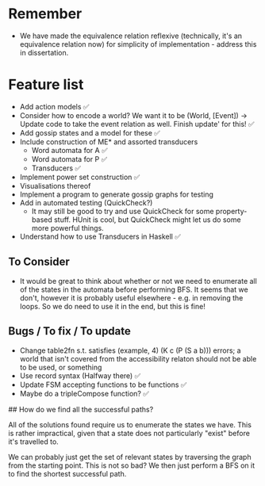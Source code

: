 # Remember 

- We have made the equivalence relation reflexive (technically, it's an equivalence relation now) for simplicity of implementation - address this in dissertation.

# Feature list

- Add action models ✅
- Consider how to encode a world? We want it to be (World, [Event]) -> Update code to take the event relation as well. Finish update' for this! ✅
- Add gossip states and a model for these  ✅
- Include construction of ME* and assorted transducers
    - Word automata for A ✅
    - Word automata for P ✅
    - Transducers ✅
- Implement power set construction ✅
- Visualisations thereof 
- Implement a program to generate gossip graphs for testing
- Add in automated testing (QuickCheck?)
	- It may still be good to try and use QuickCheck for some property-based stuff. HUnit is cool, but QuickCheck might let us do some more powerful things. 
- Understand how to use Transducers in Haskell ✅

## To Consider

- It would be great to think about whether or not we need to enumerate all of the states in the automata before performing BFS. It seems that we don't, however it is probably useful elsewhere - e.g. in removing the loops. So we do need to use it in the end, but this is fine! 

## Bugs / To fix / To update

- Change table2fn s.t. satisfies (example, 4) (K c (P (S a b))) errors; a world that isn't covered from the accessibility relaton should not be able to be used, or something
- Use record syntax (Halfway there) ✅
- Update FSM accepting functions to be functions ✅
- Maybe do a tripleCompose function? ✅

## How do we find all the successful paths?

All of the solutions found require us to enumerate the states we have. This is rather impractical, given that a state does not particularly "exist" before it's travelled to. 

We can probably just get the set of relevant states by traversing the graph from the starting point. This is not so bad? We then just perform a BFS on it to find the shortest successful path. 















